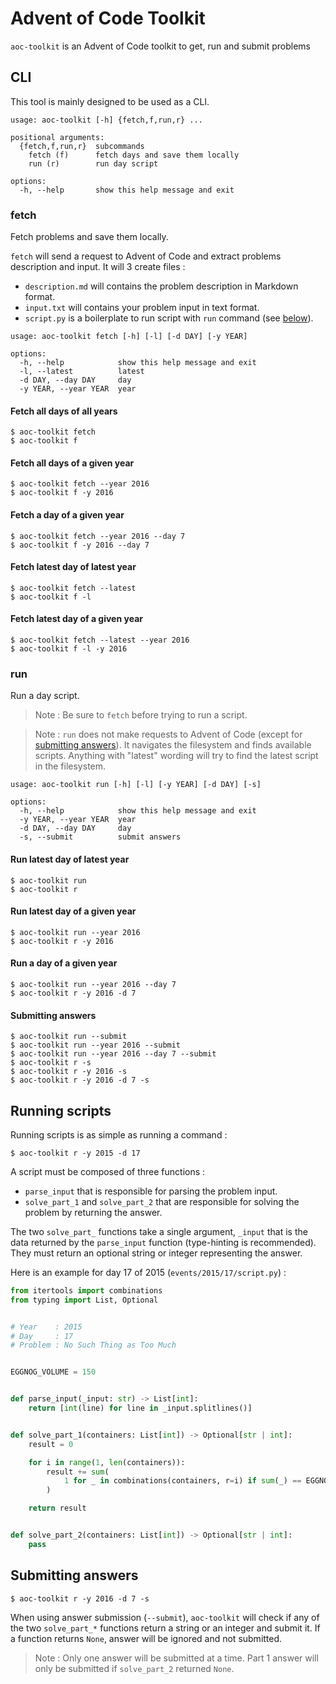 # Advent of Code Toolkit

`aoc-toolkit` is an Advent of Code toolkit to get, run and submit problems

## CLI

This tool is mainly designed to be used as a CLI.

```
usage: aoc-toolkit [-h] {fetch,f,run,r} ...

positional arguments:
  {fetch,f,run,r}  subcommands
    fetch (f)      fetch days and save them locally
    run (r)        run day script

options:
  -h, --help       show this help message and exit
```

### fetch

Fetch problems and save them locally.

`fetch` will send a request to Advent of Code and extract problems description and input. It will 3 create files :

- `description.md` will contains the problem description in Markdown format.
- `input.txt` will contains your problem input in text format.
- `script.py` is a boilerplate to run script with `run` command (see [below](#run)).

```
usage: aoc-toolkit fetch [-h] [-l] [-d DAY] [-y YEAR]

options:
  -h, --help            show this help message and exit
  -l, --latest          latest
  -d DAY, --day DAY     day
  -y YEAR, --year YEAR  year
```

#### Fetch all days of all years

```
$ aoc-toolkit fetch
$ aoc-toolkit f
```

#### Fetch all days of a given year

```
$ aoc-toolkit fetch --year 2016
$ aoc-toolkit f -y 2016
```

#### Fetch a day of a given year

```
$ aoc-toolkit fetch --year 2016 --day 7
$ aoc-toolkit f -y 2016 --day 7
```

#### Fetch latest day of latest year

```
$ aoc-toolkit fetch --latest
$ aoc-toolkit f -l
```

#### Fetch latest day of a given year

```
$ aoc-toolkit fetch --latest --year 2016
$ aoc-toolkit f -l -y 2016
```

### run

Run a day script.

> Note : Be sure to `fetch` before trying to run a script.

> Note : `run` does not make requests to Advent of Code (except for [submitting answers](#submitting-answers)). It navigates the filesystem and finds available scripts. Anything with "latest" wording will try to find the latest script in the filesystem.


```
usage: aoc-toolkit run [-h] [-l] [-y YEAR] [-d DAY] [-s]

options:
  -h, --help            show this help message and exit
  -y YEAR, --year YEAR  year
  -d DAY, --day DAY     day
  -s, --submit          submit answers
```


#### Run latest day of latest year

```
$ aoc-toolkit run
$ aoc-toolkit r
```

#### Run latest day of a given year

```
$ aoc-toolkit run --year 2016
$ aoc-toolkit r -y 2016
```

#### Run a day of a given year

```
$ aoc-toolkit run --year 2016 --day 7
$ aoc-toolkit r -y 2016 -d 7
```

#### Submitting answers

```
$ aoc-toolkit run --submit
$ aoc-toolkit run --year 2016 --submit
$ aoc-toolkit run --year 2016 --day 7 --submit
$ aoc-toolkit r -s
$ aoc-toolkit r -y 2016 -s
$ aoc-toolkit r -y 2016 -d 7 -s
```

## Running scripts

Running scripts is as simple as running a command :

```
$ aoc-toolkit r -y 2015 -d 17
```

A script must be composed of three functions :
- `parse_input` that is responsible for parsing the problem input.
- `solve_part_1` and `solve_part_2` that are responsible for solving the problem by returning the answer.

The two `solve_part_` functions take a single argument, `_input` that is the data returned by the `parse_input` function (type-hinting is recommended). They must return an optional string or integer representing the answer.

Here is an example for day 17 of 2015 (`events/2015/17/script.py`) :

```python
from itertools import combinations
from typing import List, Optional


# Year    : 2015
# Day     : 17
# Problem : No Such Thing as Too Much


EGGNOG_VOLUME = 150


def parse_input(_input: str) -> List[int]:
    return [int(line) for line in _input.splitlines()]


def solve_part_1(containers: List[int]) -> Optional[str | int]:
    result = 0

    for i in range(1, len(containers)):
        result += sum(
            1 for _ in combinations(containers, r=i) if sum(_) == EGGNOG_VOLUME
        )

    return result


def solve_part_2(containers: List[int]) -> Optional[str | int]:
    pass
```

## Submitting answers

```
$ aoc-toolkit r -y 2016 -d 7 -s
```

When using answer submission (`--submit`), `aoc-toolkit` will check if any of the two `solve_part_*` functions return a string or an integer and submit it. If a function returns `None`, answer will be ignored and not submitted.

> Note : Only one answer will be submitted at a time. Part 1 answer will only be submitted if `solve_part_2` returned `None`.
